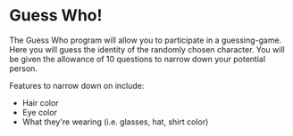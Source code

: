 # Guess Who!

The Guess Who program will allow you to participate in a guessing-game. Here you will guess the identity of the randomly chosen character. You will be given the allowance of 10 questions to narrow down your potential person. 

Features to narrow down on include:
 - Hair color
 - Eye color
 - What they're wearing (i.e. glasses, hat, shirt color)

